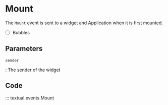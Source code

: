 # Mount

The `Mount` event is sent to a widget and Application when it is first mounted.

- [ ] Bubbles

## Parameters

`sender`

: The sender of the widget

## Code

::: textual.events.Mount
